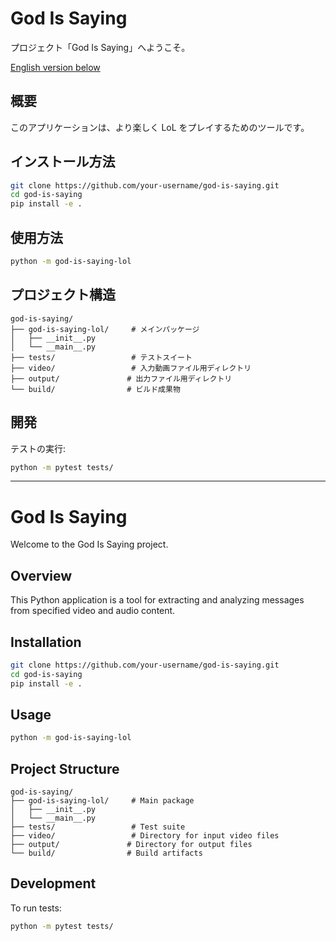 # God Is Saying

プロジェクト「God Is Saying」へようこそ。

[English version below](#english)

## 概要

このアプリケーションは、より楽しく LoL をプレイするためのツールです。

## インストール方法

```bash
git clone https://github.com/your-username/god-is-saying.git
cd god-is-saying
pip install -e .
```

## 使用方法

```bash
python -m god-is-saying-lol
```

## プロジェクト構造

```
god-is-saying/
├── god-is-saying-lol/     # メインパッケージ
│   ├── __init__.py
│   └── __main__.py
├── tests/                 # テストスイート
├── video/                 # 入力動画ファイル用ディレクトリ
├── output/               # 出力ファイル用ディレクトリ
└── build/                # ビルド成果物
```

## 開発

テストの実行:

```bash
python -m pytest tests/
```

---

<a name="english"></a>

# God Is Saying

Welcome to the God Is Saying project.

## Overview

This Python application is a tool for extracting and analyzing messages from specified video and audio content.

## Installation

```bash
git clone https://github.com/your-username/god-is-saying.git
cd god-is-saying
pip install -e .
```

## Usage

```bash
python -m god-is-saying-lol
```

## Project Structure

```
god-is-saying/
├── god-is-saying-lol/     # Main package
│   ├── __init__.py
│   └── __main__.py
├── tests/                 # Test suite
├── video/                 # Directory for input video files
├── output/               # Directory for output files
└── build/                # Build artifacts
```

## Development

To run tests:

```bash
python -m pytest tests/
```
